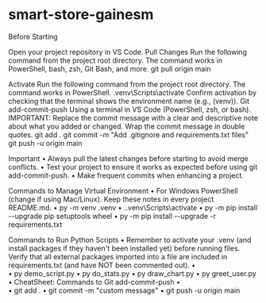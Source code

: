 # smart-store-gainesm
Before Starting

Open your project repository in VS Code.
Pull Changes
Run the following command from the project root directory. The command works in PowerShell, bash, zsh, Git Bash, and more.
git pull origin main

Activate
Run the following command from the project root directory. The command works in PowerShell.
.venv\Scripts\activate
Confirm activation by checking that the terminal shows the environment name (e.g., (venv)).
Git add-commit-push
Using a terminal in VS Code (PowerShell, zsh, or bash).
IMPORTANT: Replace the commit message with a clear and descriptive note about what you added or changed. Wrap the commit message in double quotes.
git add .
git commit -m "Add .gitignore and requirements.txt files"
git push -u origin main

Important
•	Always pull the latest changes before starting to avoid merge conflicts.
•	Test your project to ensure it works as expected before using git add-commit-push.
•	Make frequent commits when enhancing a project.

Commands to Manage Virtual Environment
•	For Windows PowerShell (change if using Mac/Linux). Keep these notes in every project README.md.
•	py -m venv .venv
•	.\.venv\Scripts\activate
•	py -m pip install --upgrade pip setuptools wheel
•	py -m pip install --upgrade -r requirements.txt

Commands to Run Python Scripts
•	Remember to activate your .venv (and install packages if they haven't been installed yet) before running files. Verify that all external packages imported into a file are included in requirements.txt (and have NOT been commented out).
•	
•	py demo_script.py
•	py do_stats.py
•	py draw_chart.py
•	py greet_user.py
•	CheatSheet: Commands to Git add-commit-push
•	
•	git add .
•	git commit -m "custom message"
•	git push -u origin main


